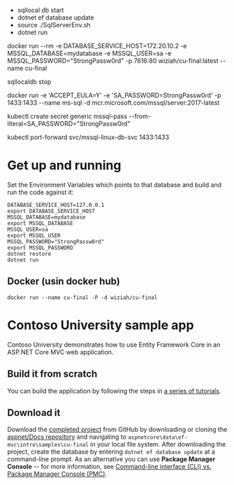 - sqllocal db start
- dotnet ef database update
- source ./SqlServerEnv.sh
- dotnet run

docker run --rm -e DATABASE_SERVICE_HOST=172.20.10.2 -e MSSQL_DATABASE=mydatabase -e MSSQL_USER=sa -e MSSQL_PASSWORD="StrongPassw0rd" -p 7616:80 wiziah/cu-final:latest --name cu-final

sqllocaldb stop

docker run -e 'ACCEPT_EULA=Y' -e 'SA_PASSWORD=StrongPassw0rd' -p 1433:1433 --name ms-sql -d mcr.microsoft.com/mssql/server:2017-latest

kubectl create secret generic mssql-pass --from-literal=SA_PASSWORD="StrongPassw0rd"

kubectl port-forward svc/mssql-linux-db-svc 1433:1433


# Get up and running
Set the Environment Variables which points to that database and build and run the code against it:

```
DATABASE_SERVICE_HOST=127.0.0.1
export DATABASE_SERVICE_HOST
MSSQL_DATABASE=mydatabase
export MSSQL_DATABASE
MSSQL_USER=sa
export MSSQL_USER
MSSQL_PASSWORD="StrongPassw0rd"
export MSSQL_PASSWORD
dotnet restore
dotnet run
```
## Docker (usin docker hub)
``` docker run --name cu-final -P -d wiziah/cu-final ```


# Contoso University sample app

Contoso University demonstrates how to use Entity Framework Core in an
ASP.NET Core MVC web application.

## Build it from scratch

You can build the application by following the steps in [a series of tutorials](https://docs.microsoft.com/aspnet/core/data/ef-mvc/intro).

## Download it

Download the [completed project](https://github.com/aspnet/Docs/tree/master/aspnetcore/data/ef-mvc/intro/samples/cu-final) from GitHub by downloading or cloning the [aspnet/Docs repository](https://github.com/aspnet/Docs) and navigating to `aspnetcore\data\ef-mvc\intro\samples\cu-final` in your local file system.  After downloading the project, create the database by entering `dotnet ef database update` at a command-line prompt. As an alternative you can use **Package Manager Console** -- for more information, see [Command-line interface (CLI) vs. Package Manager Console (PMC)](https://docs.microsoft.com/aspnet/core/data/ef-mvc/migrations#command-line-interface-cli-vs-package-manager-console-pmc).
